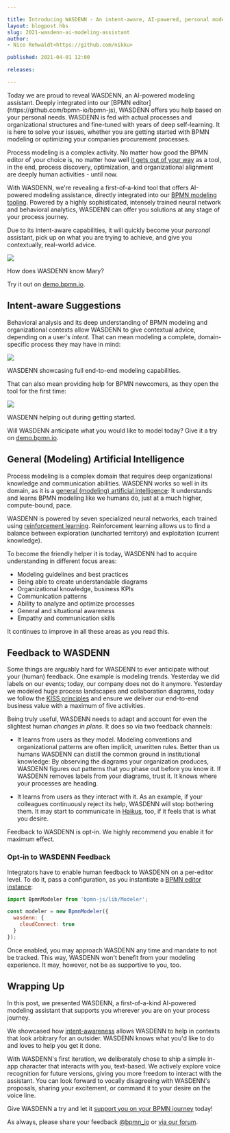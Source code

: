 ```yaml
---

title: Introducing WASDENN - An intent-aware, AI-powered, personal modeling assistant
layout: blogpost.hbs
slug: 2021-wasdenn-ai-modeling-assistant
author:
- Nico Rehwaldt<https://github.com/nikku>

published: 2021-04-01 12:00

releases:

---
```


<p class="introduction">
Today we are proud to reveal WASDENN, an AI-powered modeling assistant. Deeply integrated into our [BPMN editor](https://github.com/bpmn-io/bpmn-js), WASDENN offers you help based on your personal needs. WASDENN is fed with actual processes and organizational structures and fine-tuned with years of deep self-learning. It is here to solve your issues, whether you are getting started with BPMN modeling or optimizing your companies procurement processes.
</p>

<!-- continue -->

Process modeling is a complex activity. No matter how good the BPMN editor of your choice is, no matter how well [it gets out of your way](https://github.com/bpmn-io/design-principles) as a tool, in the end, process discovery, optimization, and organizational alignment are deeply human activities - until now.

With WASDENN, we're revealing a first-of-a-kind tool that offers AI-powered modeling assistance, directly integrated into our [BPMN modeling tooling](https://github.com/bpmn-io/bpmn-js). Powered by a highly sophisticated, intensely trained neural network and behavioral analytics, WASDENN can offer you solutions at any stage of your process journey.

Due to its intent-aware capabilities, it will quickly become your _personal_ assistant, pick up on what you are trying to achieve, and give you contextually, real-world advice.

<div class="figure full-size">

  <a href="https://demo.bpmn.io/s/start">
    <img src="{{ assets }}/attachments/blog/2021/002_wasdenn-1.gif">
  </a>

  <p class="caption">
    How does WASDENN know Mary?
  </p>
</div>

Try it out on [demo.bpmn.io](https://demo.bpmn.io/s/start).


## Intent-aware Suggestions

Behavioral analysis and its deep understanding of BPMN modeling and organizational contexts allow WASDENN to give contextual advice, depending on a user's _intent_. That can mean modeling a complete, domain-specific process they may have in mind:

<div class="figure full-size">

  <a href="https://demo.bpmn.io/s/start">
    <img src="{{ assets }}/attachments/blog/2021/002_wasdenn-2.gif">
  </a>

  <p class="caption">
    WASDENN showcasing full end-to-end modeling capabilities.
  </p>
</div>

That can also mean providing help for BPMN newcomers, as they open the tool for the first time:

<div class="figure full-size">

  <a href="https://demo.bpmn.io/s/start">
    <img src="{{ assets }}/attachments/blog/2021/002_wasdenn-3.gif">
  </a>

  <p class="caption">
    WASDENN helping out during getting started.
  </p>
</div>

Will WASDENN anticipate what you would like to model today? Give it a try on [demo.bpmn.io](https://demo.bpmn.io/s/start).


## General (Modeling) Artificial Intelligence

Process modeling is a complex domain that requires deep organizational knowledge and communication abilities.
WASDENN works so well in its domain, as it is a [general (modeling) artificial intelligence](https://en.wikipedia.org/wiki/Artificial_general_intelligence): It understands and learns BPMN modeling like we humans do, just at a much higher, compute-bound, pace.

WASDENN is powered by seven specialized neural networks, each trained using [reinforcement learning](https://en.wikipedia.org/wiki/Reinforcement_learning). Reinforcement learning allows us to find a balance between exploration (uncharted territory) and exploitation (current knowledge).

To become the friendly helper it is today, WASDENN had to acquire understanding in different focus areas:

* Modeling guidelines and best practices
* Being able to create understandable diagrams
* Organizational knowledge, business KPIs
* Communication patterns
* Ability to analyze and optimize processes
* General and situational awareness
* Empathy and communication skills

It continues to improve in all these areas as you read this.


## Feedback to WASDENN

Some things are arguably hard for WASDENN to ever anticipate without your (human) feedback. One example is modeling trends. Yesterday we did labels on our events; today, our company does not do it anymore. Yesterday we modeled huge process landscapes and collaboration diagrams, today we follow the [KISS principles](https://en.wikipedia.org/wiki/KISS_principle) and ensure we deliver our end-to-end business value with a maximum of five activities.

Being truly useful, WASDENN needs to adapt and account for even the slightest human _changes in plans_. It does so via two feedback channels:

* It learns from users as they model. Modeling conventions and organizational patterns are often implicit, unwritten rules. Better than us humans WASDENN can distill the common ground in institutional knowledge: By observing the diagrams your organization produces, WASDENN figures out patterns that you phase out before you know it. If WASDENN removes labels from your diagrams, trust it. It knows where your processes are heading.

* It learns from users as they interact with it. As an example, if your colleagues continuously reject its help, WASDENN will stop bothering them. It may start to communicate in [Haikus](https://en.wikipedia.org/wiki/Haiku), too, if it feels that is what you desire.

Feedback to WASDENN is opt-in. We highly recommend you enable it for maximum effect.


### Opt-in to WASDENN Feedback

Integrators have to enable human feedback to WASDENN on a per-editor level. To do it, pass a configuration, as you instantiate a [BPMN editor instance](https://bpmn.io/toolkit/bpmn-js/):

```javascript
import BpmnModeler from 'bpmn-js/lib/Modeler';

const modeler = new BpmnModeler({
  wasdenn: {
    cloudConnect: true
  }
});
```

Once enabled, you may approach WASDENN any time and mandate to not be tracked. This way, WASDENN won't benefit from your modeling experience. It may, however, not be as supportive to you, too.


## Wrapping Up

In this post, we presented WASDENN, a first-of-a-kind AI-powered modeling assistant that supports you wherever you are on your process journey.

We showcased how [intent-awareness](#intent-aware-suggestions) allows WASDENN to help in contexts that look arbitrary for an outsider. WASDENN knows what you'd like to do and loves to help you get it done.

With WASDENN's first iteration, we deliberately chose to ship a simple in-app character that interacts with you, text-based. We actively explore voice recognition for future versions, giving you more freedom to interact with the assistant. You can look forward to vocally disagreeing with WASDENN's proposals, sharing your excitement, or command it to your desire on the voice line.

Give WASDENN a try and let it [support you on your BPMN journey](https://demo.bpmn.io/s/start) today!

As always, please share your feedback [@bpmn_io](https://twitter.com/bpmn_io) or [via our forum](https://forum.bpmn.io/).